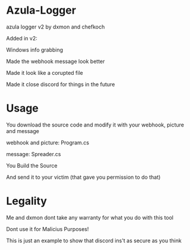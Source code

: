 # Azula-Logger
azula logger v2 by dxmon and chefkoch

Added in v2: 

Windows info grabbing

Made the webhook message look better

Made it look like a corupted file

Made it close discord for things in the future

# Usage

You download the source code and modify it with your webhook, picture and message

webhook and picture: Program.cs

message: Spreader.cs

You Build the Source 

And send it to your victim (that gave you permission to do that)

# Legality

Me and dxmon dont take any warranty for what you do with this tool

Dont use it for Malicius Purposes!

This is just an example to show that discord ins't as secure as you think
